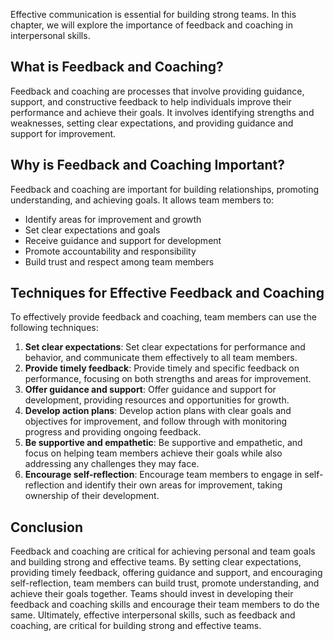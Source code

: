 

Effective communication is essential for building strong teams. In this chapter, we will explore the importance of feedback and coaching in interpersonal skills.

## What is Feedback and Coaching?

Feedback and coaching are processes that involve providing guidance, support, and constructive feedback to help individuals improve their performance and achieve their goals. It involves identifying strengths and weaknesses, setting clear expectations, and providing guidance and support for improvement.

## Why is Feedback and Coaching Important?

Feedback and coaching are important for building relationships, promoting understanding, and achieving goals. It allows team members to:

- Identify areas for improvement and growth
- Set clear expectations and goals
- Receive guidance and support for development
- Promote accountability and responsibility
- Build trust and respect among team members

## Techniques for Effective Feedback and Coaching

To effectively provide feedback and coaching, team members can use the following techniques:

1. **Set clear expectations**: Set clear expectations for performance and behavior, and communicate them effectively to all team members.
2. **Provide timely feedback**: Provide timely and specific feedback on performance, focusing on both strengths and areas for improvement.
3. **Offer guidance and support**: Offer guidance and support for development, providing resources and opportunities for growth.
4. **Develop action plans**: Develop action plans with clear goals and objectives for improvement, and follow through with monitoring progress and providing ongoing feedback.
5. **Be supportive and empathetic**: Be supportive and empathetic, and focus on helping team members achieve their goals while also addressing any challenges they may face.
6. **Encourage self-reflection**: Encourage team members to engage in self-reflection and identify their own areas for improvement, taking ownership of their development.

## Conclusion

Feedback and coaching are critical for achieving personal and team goals and building strong and effective teams. By setting clear expectations, providing timely feedback, offering guidance and support, and encouraging self-reflection, team members can build trust, promote understanding, and achieve their goals together. Teams should invest in developing their feedback and coaching skills and encourage their team members to do the same. Ultimately, effective interpersonal skills, such as feedback and coaching, are critical for building strong and effective teams.
